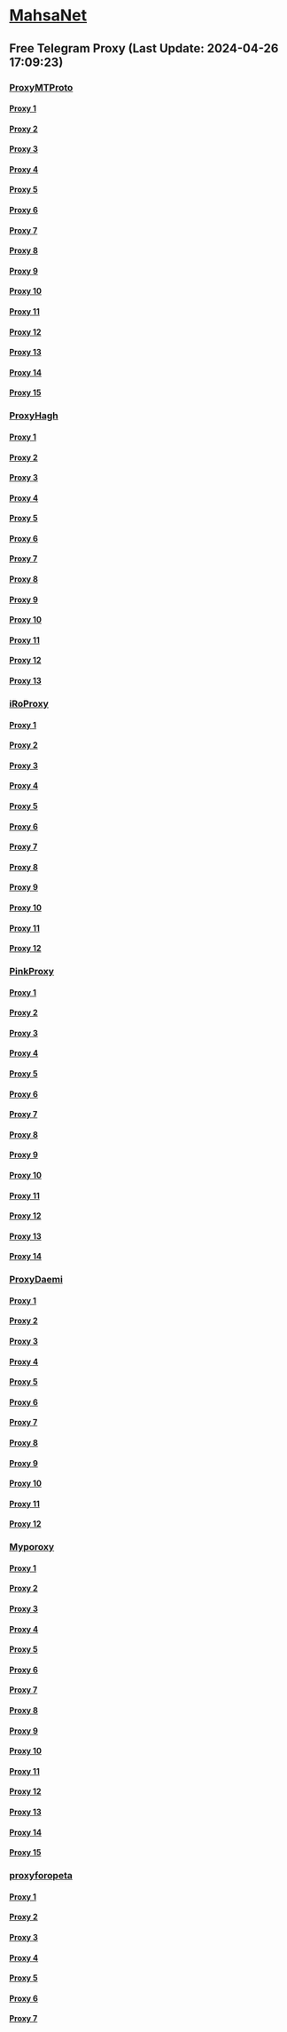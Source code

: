 
# [MahsaNet](https://t.me/mahsa_net)
## Free Telegram Proxy (Last Update: 2024-04-26 17:09:23)
### [ProxyMTProto](https://t.me/ProxyMTProto)
#### [Proxy 1](tg://proxy?server=95.216.153.139&port=8085&secret=FgMBAgABAAH8AwOG4kw63Q==)
#### [Proxy 2](tg://proxy?server=135.181.255.193&port=8085&secret=FgMBAgABAAH8AwOG4kw63Q==)
#### [Proxy 3](tg://proxy?server=23.88.116.74&port=8085&secret=FgMBAgABAAH8AwOG4kw63Q==)
#### [Proxy 4](tg://proxy?server=65.21.61.120&port=8085&secret=FgMBAgABAAH8AwOG4kw63Q==)
#### [Proxy 5](tg://proxy?server=65.108.193.88&port=443&secret=FgMBAgABAAH8AwOG4kw63Q==)
#### [Proxy 6](tg://proxy?server=138.201.136.163&port=443&secret=FgMBAgABAAH8AwOG4kw63Q==)
#### [Proxy 7](tg://proxy?server=138.201.55.67&port=443&secret=FgMBAgABAAH8AwOG4kw63Q==)
#### [Proxy 8](tg://proxy?server=88.99.209.44&port=443&secret=FgMBAgABAAH8AwOG4kw63Q==)
#### [Proxy 9](tg://proxy?server=23.88.98.71&port=443&secret=3fQ1mpsyX_HR5QhN8OD3U3s)
#### [Proxy 10](tg://proxy?server=142.132.166.2&port=443&secret=3fQ1mpsyX_HR5QhN8OD3U3s)
#### [Proxy 11](tg://proxy?server=now.lets.begin.we.are.here.123.456.789.111.iranhosevernserver.ir.hosting.mihanwebhost.com.hostiran.net.irwebhost.net.ejhost.ir.west.com.bhostingtalk.ir.xlhost.com.gmail.com.google.com.digikala.com.cloudflare.Slow.Fast.com.notthis1.my100yearoldhome.space.&port=443&secret=7gAAAAAAAAAAAAAAAAAAAAB0aGVndWFyZGlhbi5jb20%3D)
#### [Proxy 12](tg://proxy?server=now3.let2s.be-gin.we.ar-e.he-re.12-3.456.78-9.111.iran-hosevernserver.ir.hosting.mihanwebhost.com.hostiran.net.irwebhost.net.ejhost.ir.west.com.bhostingtalk.ir.xlhost.com.gmail.com.google.com.digika-la.com.cloudflare.Slow.Fast.c-om.nott-hisa.myros.space.&port=443&secret=7gAAAAAAAAAAAAAAAAAAAAB0aGVndWFyZGlhbi5jb20%3D)
#### [Proxy 13](tg://proxy?server=now3.let2s.be-gin.we.ar-e.he-re.12-3.456.78-9.111.iran-hosevernserver.ir.hosting.mihanwebhost.com.hostiran.net.irwebhost.net.ejhost.ir.west.com.bhostingtalk.ir.xlhost.com.gmail.com.google.com.digika-la.com.cloudflare.hisarmyad.northamericancrystal.space.&port=443&secret=7gAAAAAAAAAAAAAAAAAAAAB0aGVndWFyZGlhbi5jb20%3D)
#### [Proxy 14](tg://proxy?server=45.88.230.160&port=3443&secret=FgMBAgABAAH8AwOG4kw63Q==)
#### [Proxy 15](tg://proxy?server=45.88.230.147&port=3443&secret=FgMBAgABAAH8AwOG4kw63Q==)
### [ProxyHagh](https://t.me/ProxyHagh)
#### [Proxy 1](tg://proxy?server=148.251.230.51&port=8280&secret=FgMBAgABAAH8AwOG4kw63Q%3D%3D)
#### [Proxy 2](tg://proxy?server=144.76.253.73&port=8280&secret=FgMBAgABAAH8AwOG4kw63Q%3D%3D)
#### [Proxy 3](tg://proxy?server=148.251.230.51&port=8280&secret=FgMBAgABAAH8AwOG4kw63Q%3D%3D)
#### [Proxy 4](tg://proxy?server=144.76.253.73&port=8280&secret=FgMBAgABAAH8AwOG4kw63Q%3D%3D)
#### [Proxy 5](tg://proxy?server=148.251.230.51&port=8280&secret=FgMBAgABAAH8AwOG4kw63Q%3D%3D)
#### [Proxy 6](tg://proxy?server=144.76.253.73&port=8280&secret=FgMBAgABAAH8AwOG4kw63Q%3D%3D)
#### [Proxy 7](tg://proxy?server=148.251.230.51&port=8280&secret=FgMBAgABAAH8AwOG4kw63Q%3D%3D)
#### [Proxy 8](tg://proxy?server=144.76.253.73&port=8280&secret=FgMBAgABAAH8AwOG4kw63Q%3D%3D)
#### [Proxy 9](tg://proxy?server=148.251.230.51&port=8280&secret=FgMBAgABAAH8AwOG4kw63Q%3D%3D)
#### [Proxy 10](tg://proxy?server=144.76.253.73&port=8280&secret=FgMBAgABAAH8AwOG4kw63Q%3D%3D)
#### [Proxy 11](tg://proxy?server=148.251.230.51&port=8280&secret=FgMBAgABAAH8AwOG4kw63Q%3D%3D)
#### [Proxy 12](tg://proxy?server=144.76.253.73&port=8280&secret=FgMBAgABAAH8AwOG4kw63Q%3D%3D)
#### [Proxy 13](tg://proxy?server=148.251.230.51&port=8280&secret=FgMBAgABAAH8AwOG4kw63Q%3D%3D)
### [iRoProxy](https://t.me/iRoProxy)
#### [Proxy 1](tg://proxy?server=103.161.35.134&port=250&secret=FgMBAgABAAH8AwOG4kw63Q%3D%3D)
#### [Proxy 2](tg://proxy?server=103.161.35.11&port=250&secret=FgMBAgABAAH8AwOG4kw63Q%3D%3D)
#### [Proxy 3](tg://proxy?server=194.120.230.124&port=250&secret=FgMBAgABAAH8AwOG4kw63Q%3D%3D)
#### [Proxy 4](tg://proxy?server=194.120.230.123&port=250&secret=FgMBAgABAAH8AwOG4kw63Q%3D%3D)
#### [Proxy 5](tg://proxy?server=103.161.35.97&port=250&secret=FgMBAgABAAH8AwOG4kw63Q%3D%3D)
#### [Proxy 6](tg://proxy?server=103.161.35.133&port=250&secret=FgMBAgABAAH8AwOG4kw63Q%3D%3D)
#### [Proxy 7](tg://proxy?server=194.120.230.155&port=6&secret=FgMBAgABAAH8AwOG4kw63Q%3D%3D)
#### [Proxy 8](tg://proxy?server=194.120.230.168&port=6&secret=FgMBAgABAAH8AwOG4kw63Q%3D%3D)
#### [Proxy 9](tg://proxy?server=194.120.230.163&port=6&secret=FgMBAgABAAH8AwOG4kw63Q%3D%3D)
#### [Proxy 10](tg://proxy?server=194.120.230.173&port=6&secret=FgMBAgABAAH8AwOG4kw63Q%3D%3D)
#### [Proxy 11](tg://proxy?server=194.120.230.122&port=250&secret=FgMBAgABAAH8AwOG4kw63Q%3D%3D)
#### [Proxy 12](tg://proxy?server=103.161.35.134&port=250&secret=FgMBAgABAAH8AwOG4kw63Q%3D%3D)
### [PinkProxy](https://t.me/PinkProxy)
#### [Proxy 1](tg://proxy?server=86.107.178.103&port=4045&secret=FgMBAgABAAH8AwOG4kw63Q==)
#### [Proxy 2](tg://proxy?server=86.107.178.106&port=4045&secret=FgMBAgABAAH8AwOG4kw63Q==)
#### [Proxy 3](tg://proxy?server=168.119.67.107&port=4045&secret=FgMBAgABAAH8AwOG4kw63Q==)
#### [Proxy 4](tg://proxy?server=46.4.77.48&port=4045&secret=FgMBAgABAAH8AwOG4kw63Q==)
#### [Proxy 5](tg://proxy?server=86.107.178.103&port=4045&secret=FgMBAgABAAH8AwOG4kw63Q==)
#### [Proxy 6](tg://proxy?server=86.107.178.106&port=4045&secret=FgMBAgABAAH8AwOG4kw63Q==)
#### [Proxy 7](tg://proxy?server=46.4.81.227&port=4045&secret=FgMBAgABAAH8AwOG4kw63Q==)
#### [Proxy 8](tg://proxy?server=86.107.178.106&port=4045&secret=FgMBAgABAAH8AwOG4kw63Q==)
#### [Proxy 9](tg://proxy?server=46.4.81.227&port=4045&secret=FgMBAgABAAH8AwOG4kw63Q==)
#### [Proxy 10](tg://proxy?server=46.4.77.48&port=4045&secret=FgMBAgABAAH8AwOG4kw63Q==)
#### [Proxy 11](tg://proxy?server=86.107.178.106&port=4045&secret=FgMBAgABAAH8AwOG4kw63Q==)
#### [Proxy 12](tg://proxy?server=49.13.63.152&port=4045&secret=FgMBAgABAAH8AwOG4kw63Q==)
#### [Proxy 13](tg://proxy?server=138.201.250.112&port=4045&secret=FgMBAgABAAH8AwOG4kw63Q==)
#### [Proxy 14](tg://proxy?server=49.13.63.152&port=4045&secret=FgMBAgABAAH8AwOG4kw63Q==)
### [ProxyDaemi](https://t.me/ProxyDaemi)
#### [Proxy 1](tg://proxy?server=49.13.214.49&port=2723&secret=FgMBAgABAAH8AwOG4kw63QtY2RueWVrdGFuZXQuY29tZmFyYWthdi5jb212YW4ubmFqdmEuY29tAAAAAAAAAAAAAAAAAAAAAAAAAAAAAAAA)
#### [Proxy 2](tg://proxy?server=94.228.162.176&port=9897&secret=FgMBAgABAAH8AwOG4kw63QtY2RueWVrdGFuZXQuY29tZmFyYWthdi5jb212YW4ubmFqdmEuY29tAAAAAAAAAAAAAAAAAAAAAAAAAAAAAAAA)
#### [Proxy 3](tg://proxy?server=20.174.2.176&port=250&secret=FgMBAgABAAH8AwOG4kw63Q)
#### [Proxy 4](tg://proxy?server=37.27.36.206&port=8085&secret=FgMBAgABAAH8AwOG4kw63Q==)
#### [Proxy 5](tg://proxy?server=128.140.74.61&port=3131&secret=FgMBAgABAAH8AwOG4kw63QtY2RueWVrdGFuZXQuY29tZmFyYWthdi5jb212YW4ubmFqdmEuY29tAAAAAAAAAAAAAAAAAAAAAAAAAAAAAAAA)
#### [Proxy 6](tg://proxy?server=49.13.205.69&port=2727&secret=FgMBAgABAAH8AwOG4kw63QtY2RueWVrdGFuZXQuY29tZmFyYWthdi5jb212YW4ubmFqdmEuY29tAAAAAAAAAAAAAAAAAAAAAAAAAAAAAAAA)
#### [Proxy 7](tg://proxy?server=159.69.121.182&port=2053&secret=FgMBAgABAAH8AwOG4kw63QtY2RueWVrdGFuZXQuY29tZmFyYWthdi5jb212YW4ubmFqdmEuY29tAAAAAAAAAAAAAAAAAAAAAAAAAAAAAAAA)
#### [Proxy 8](tg://proxy?server=188.34.187.188&port=8080&secret=FgMBAgABAAH8AwOG4kw63QtY2RueWVrdGFuZXQuY29tZmFyYWthdi5jb212YW4ubmFqdmEuY29tAAAAAAAAAAAAAAAAAAAAAAAAAAAAAAAA)
#### [Proxy 9](tg://proxy?server=194.120.230.123&port=250&secret=FgMBAgABAAH8AwOG4kw63Q%3D%3D)
#### [Proxy 10](tg://proxy?server=109.120.178.231&port=8681&secret=FgMBAgABAAH8AwOG4kw63Q==)
#### [Proxy 11](tg://proxy?server=91.142.73.75&port=2036&secret=FgMBAgABAAH8AwOG4kw63Q==)
#### [Proxy 12](tg://proxy?server=178.63.186.93&port=8085&secret=FgMBAgABAAH8AwOG4kw63Q==)
### [Myporoxy](https://t.me/Myporoxy)
#### [Proxy 1](tg://proxy?server=cloudflare.com.nokia.com.co.uk.do_yo.want_to.clash_with.this.www.microsoft.com.there_is_no.place_like.localhost.www.bing.com.count_with_me.cyou.net.digikala.com.msn.com.bsi.ir.enamad.ir.now_sudo.again_to_fight.everyone.i_am.the_internet.avatar-cars.sbs.&port=6550&secret=FpABAiIBhwH8AwOG42xL3Q==)
#### [Proxy 2](tg://proxy?server=cloudflare.com.nokia.com.co.uk.do_yo.want_to.clash_with.this.www.microsoft.com.there_is_no.place_like.localhost.www.bing.com.count_with_me.cyou.net.digikala.com.msn.com.bsi.ir.enamad.ir.now_sud.again_to_fight.everyone.i_am.the_internet.sobani-cobani.sbs.&port=9060&secret=FpABAiIBhwH8AwOG42xL3Q==)
#### [Proxy 3](tg://proxy?server=cloudflare.com.nokia.com.co.uk.do_yo.want_to.clash_with.this.www.microsoft.com.there_is_no.place_like.localhost.www.bing.com.count_with_me.cyou.net.digikala.com.msn.com.bsi.ir.enamad.ir.now_sudo.again_to_fight.everyone.i_am.the_internet.avatar-cars.sbs.&port=6550&secret=FpABAiIBhwH8AwOG42xL3Q==)
#### [Proxy 4](tg://proxy?server=cloudflare.com.nokia.com.co.uk.do_yo.want_to.clash_with.this.www.microsoft.com.there_is_no.place_like.localhost.www.bing.com.count_with_me.cyou.net.digikala.com.msn.com.bsi.ir.enamad.ir.now_sudo.again_to_fight.everyone.i_am.the_internet.factor-webco.sbs.&port=3443&secret=FpABAiIBhwH8AwOG42xL3Q==)
#### [Proxy 5](tg://proxy?server=cloudflare.com.nokia.com.co.uk.do_yo.want_to.clash_with.this.www.microsoft.com.there_is_no.place_like.localhost.www.bing.com.count_with_me.cyou.net.digikala.com.msn.com.bsi.ir.enamad.ir.now_sudo.again_to_fight.everyone.i_am.the_internet.avatar-cars.sbs.&port=6550&secret=FpABAiIBhwH8AwOG42xL3Q==)
#### [Proxy 6](tg://proxy?server=cloudflare.com.nokia.com.co.uk.do_yo.want_to.clash_with.this.www.microsoft.com.there_is_no.place_like.localhost.www.bing.com.count_with_me.cyou.net.digikala.com.msn.com.bsi.ir.enamad.ir.now_sudo.again_to_fight.everyone.i_am.the_internet.shert-men.sbs.&port=1201&secret=FpABAiIBhwH8AwOG42xL3Q==)
#### [Proxy 7](tg://proxy?server=cloudflare.com.nokia.com.co.uk.do_yo.want_to.clash_with.this.www.microsoft.com.there_is_no.place_like.localhost.www.bing.com.count_with_me.cyou.net.digikala.com.msn.com.bsi.ir.enamad.ir.now_sud.again_to_fight.everyone.i_am.the_internet.sobani-cobani.sbs.&port=9060&secret=FpABAiIBhwH8AwOG42xL3Q==)
#### [Proxy 8](tg://proxy?server=cloudflare.com.nokia.com.co.uk.do_yo.want_to.clash_with.this.www.microsoft.com.there_is_no.place_like.localhost.www.bing.com.count_with_me.cyou.net.digikala.com.msn.com.bsi.ir.enamad.ir.now_sudo.again_to_fight.everyone.i_am.the_internet.factor-webco.sbs.&port=3443&secret=FpABAiIBhwH8AwOG42xL3Q==)
#### [Proxy 9](tg://proxy?server=cloudflare.com.nokia.com.co.uk.do_yo.want_to.clash_with.this.www.microsoft.com.there_is_no.place_like.localhost.www.bing.com.count_with_me.cyou.net.digikala.com.msn.com.bsi.ir.enamad.ir.now_sudo.again_to_fight.everyone.i_am.the_internet.avatar-cars.sbs.&port=6550&secret=FpABAiIBhwH8AwOG42xL3Q==)
#### [Proxy 10](tg://proxy?server=cloudflare.com.nokia.com.co.uk.do_yo.want_to.clash_with.this.www.microsoft.com.there_is_no.place_like.localhost.www.bing.com.count_with_me.cyou.net.digikala.com.msn.com.bsi.ir.enamad.ir.now_sudo.again_to_fight.everyone.i_am.the_internet.shert-men.sbs.&port=1201&secret=FpABAiIBhwH8AwOG42xL3Q==)
#### [Proxy 11](tg://proxy?server=cloudflare.com.nokia.com.co.uk.do_yo.want_to.clash_with.this.www.microsoft.com.there_is_no.place_like.localhost.www.bing.com.count_with_me.cyou.net.digikala.com.msn.com.bsi.ir.enamad.ir.now_sud.again_to_fight.everyone.i_am.the_internet.sobani-cobani.sbs.&port=9060&secret=FpABAiIBhwH8AwOG42xL3Q==)
#### [Proxy 12](tg://proxy?server=cloudflare.com.nokia.com.co.uk.do_yo.want_to.clash_with.this.www.microsoft.com.there_is_no.place_like.localhost.www.bing.com.count_with_me.cyou.net.digikala.com.msn.com.bsi.ir.enamad.ir.now_sudo.again_to_fight.everyone.i_am.the_internet.factor-webco.sbs.&port=3443&secret=FpABAiIBhwH8AwOG42xL3Q==)
#### [Proxy 13](tg://proxy?server=cloudflare.com.nokia.com.co.uk.do_yo.want_to.clash_with.this.www.microsoft.com.there_is_no.place_like.localhost.www.bing.com.count_with_me.cyou.net.digikala.com.msn.com.bsi.ir.enamad.ir.now_sudo.again_to_fight.everyone.i_am.the_internet.avatar-cars.sbs.&port=6550&secret=FpABAiIBhwH8AwOG42xL3Q==)
#### [Proxy 14](tg://proxy?server=cloudflare.com.nokia.com.co.uk.do_yo.want_to.clash_with.this.www.microsoft.com.there_is_no.place_like.localhost.www.bing.com.count_with_me.cyou.net.digikala.com.msn.com.bsi.ir.enamad.ir.now_sudo.again_to_fight.everyone.i_am.the_internet.shert-men.sbs.&port=1201&secret=FpABAiIBhwH8AwOG42xL3Q==)
#### [Proxy 15](tg://proxy?server=cloudflare.com.nokia.com.co.uk.do_yo.want_to.clash_with.this.www.microsoft.com.there_is_no.place_like.localhost.www.bing.com.count_with_me.cyou.net.digikala.com.msn.com.bsi.ir.enamad.ir.now_sud.again_to_fight.everyone.i_am.the_internet.sobani-cobani.sbs.&port=9060&secret=FpABAiIBhwH8AwOG42xL3Q==)
### [proxyforopeta](https://t.me/proxyforopeta)
#### [Proxy 1](tg://proxy?server=65.109.142.7&port=8085&secret=FgMBAgABAAH8AwOG4kw63Q==)
#### [Proxy 2](tg://proxy?server=23.88.98.71&port=443&secret=3fQ1mpsyX_HR5QhN8OD3U3s)
#### [Proxy 3](tg://proxy?server=178.63.186.93&port=8085&secret=FgMBAgABAAH8AwOG4kw63Q==)
#### [Proxy 4](tg://proxy?server=89.35.131.28&port=8085&secret=FgMBAgABAAH8AwOG4kw63Q==)
#### [Proxy 5](tg://proxy?server=89.35.131.83&port=8085&secret=FgMBAgABAAH8AwOG4kw63Q==)
#### [Proxy 6](tg://proxy?server=95.216.145.207&port=8085&secret=FgMBAgABAAH8AwOG4kw63Q==)
#### [Proxy 7](tg://proxy?server=5.75.225.133&port=7443&secret=FgMBAgABAAH8AwOG4kw63Q==)

    